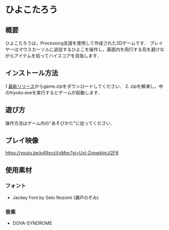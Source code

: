 # ひよこたろう
## 概要
ひよこたろうは，Processing言語を使用して作成された2Dゲームです．
プレイヤーはマウスカーソルに追従するひよこを操作し，画面内を飛行する烏を避けながらアイテムを拾ってハイスコアを目指します．

## インストール方法
1 [最新リリース](https://github.com/aconitum01/hiyoko/releases/latest)からgame.zipをダウンロードしてください．
2. zipを解凍し，中のhiyoko.exeを実行するとゲームが起動します．

## 遊び方
操作方法はゲーム内の"あそびかた"に従ってください．

## プレイ映像
https://youtu.be/p49xvzVxMqc?si=Uvl-ZoowklmJi2F8

## 使用素材
### フォント
- Jackey Font by Seto Nozomi (瀬戸のぞみ)
### 音楽
- DOVA-SYNDROME
